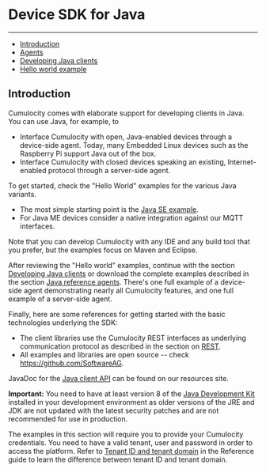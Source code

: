 # Device SDK for Java
------------------

*   [Introduction](#markdown-header-introduction)
*   [Agents](docs/agents.md)
*   [Developing Java clients](docs/developing-java-clients.md)
*   [Hello world example](docs/hello-world-basic.md)


## Introduction

Cumulocity comes with elaborate support for developing clients in Java. You can use Java, for example, to

* Interface Cumulocity with open, Java-enabled devices through a device-side agent. Today, many Embedded Linux devices such as the Raspberry Pi support Java out of the box.
* Interface Cumulocity with closed devices speaking an existing, Internet-enabled protocol through a server-side agent.

To get started, check the "Hello World" examples for the various Java variants.

* The most simple starting point is the [Java SE example](/guides/device-sdk/java#hello-world-basic).
* For Java ME devices consider a native integration against our MQTT interfaces.

Note that you can develop Cumulocity with any IDE and any build tool that you prefer, but the examples focus on Maven and Eclipse.

After reviewing the "Hello world" examples, continue with the section [Developing Java clients](/guides/device-sdk/java#developing-java-clients) or download the complete examples described in the section [Java reference agents](/guides/device-sdk/java#agents). There's one full example of a device-side agent demonstrating nearly all Cumulocity features, and one full example of a server-side agent.

Finally, here are some references for getting started with the basic technologies underlying the SDK:

-   The client libraries use the Cumulocity REST interfaces as underlying communication protocol as described in the section on [REST](/guides/device-sdk/rest).
-   All examples and libraries are open source -- check https://github.com/SoftwareAG.

JavaDoc for the <a href="http://resources.cumulocity.com/documentation/javasdk/current/" target="_blank">Java client API</a> can be found on our resources site.


**Important:** You need to have at least version 8 of the [Java Development Kit](http://www.oracle.com/technetwork/java/javase/downloads/index.html) installed in your development environment as older versions of the JRE and JDK are not updated with the latest security patches and are not recommended for use in production.

The examples in this section will require you to provide your Cumulocity credentials. You need to have a valid tenant, user and password in order to access the platform. Refer to [Tenant ID and tenant domain](guides/reference/tenants/#tenant-id-and-domain) in the Reference guide to learn the difference between tenant ID and tenant domain.
